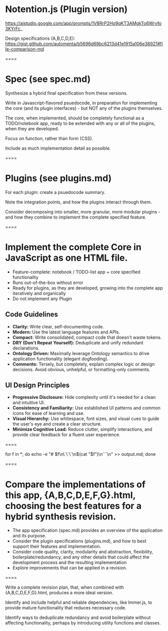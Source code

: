 # Notention.js (Plugin version)

https://aistudio.google.com/app/prompts/1V8RrP2Ho9qKT3AMgkTo6Wrvfo3KYrFc_

Design specifications (A,B,C,D,E):
https://gist.github.com/automenta/b5696d69bc6213d41e1915a106e38921#file-comparison-md

====

# Spec (see spec.md)

Synthesize a hybrid final specification from these versions.

Write in Javascript-flavored psuedocode, in preparation for implementing the core (and its plugin interfaces) - but NOT
any of the plugins themselves.

The core, when implemented, should be completely functional as a TODO/notebook app, ready to be extended with any or all
of the plugins, when they are developed.

Focus on function, rather than form (CSS).

Include as much implementation detail as possible.

====

# Plugins (see plugins.md)

For each plugin: create a psuedocode summary.

Note the integration points, and how the plugins interact through them.

Consider decomposing into smaller, more granular, more modular plugins - and how they combine to implement the complete
specified feature.

====

# Implement the complete Core in JavaScript as one HTML file.

- Feature-complete: notebook / TODO-list app + core specified functionality
- Runs out-of-the-box without error
- Ready for plugins, as they are developed, growing into the complete app iteratively and organically
- Do not implement any Plugin

## Code Guidelines

- **Clarity:** Write clear, self-documenting code.
- **Modern:** Use the latest language features and APIs.
- **Compact:** Write consolidated, compact code that doesn't waste tokens.
- **DRY (Don't Repeat Yourself):** Deduplicate and unify redundant declarations.
- **Ontology Driven:** Maximally leverage Ontology semantics to drive application functionality (elegant dogfooding).
- **Comments:** Tersely, but completely, explain complex logic or design decisions. Avoid obvious, unhelpful, or
  formatting-only comments.

## UI Design Principles

- **Progressive Disclosure:** Hide complexity until it's needed for a clean and intuitive UI.
- **Consistency and Familiarity:** Use established UI patterns and common icons for ease of learning and use.
- **Visual Hierarchy:** Use whitespace, font sizes, and visual cues to guide the user's eye and create a clear
  structure.
- **Minimize Cognitive Load:** Reduce clutter, simplify interactions, and provide clear feedback for a fluent user
  experience.

====

for f in *; do echo -e "# $f\n\`\`\`\n$(cat "$f")\n\`\`\`\n" >> output.md; done

====

# Compare the implementations of this app, {A,B,C,D,E,F,G}.html, choosing the best features for a hybrid synthesis revision.

* The app specification (spec.md) provides an overview of the application and its purpose.
* Consider the plugin specifications (plugins.md), and how to best support their features and implementation.
* Consider code quality, clarity, modularity and abstraction, flexibility, boilerplate/redundancy, and any other details
  that could affect the development process and the resulting implementation
* Explore improvements that can be applied in a revision.

====

Write a complete revision plan, that, when combined with {A,B,C,D,E,F,G}.html, produces a more ideal version.

Identify and include helpful and reliable dependencies, like Immer.js, to provide mature functionality that reduces
necessary code.

Identify ways to deduplicate redundancy and avoid boilerplate without affecting functionality, perhaps by introducing
utility functions and classes.